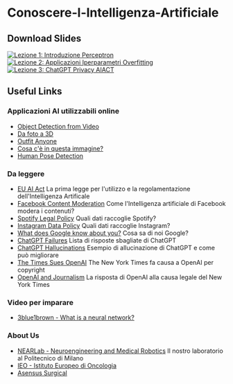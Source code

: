 # Conoscere-l-Intelligenza-Artificiale

## Download Slides

[![Lezione 1: Introduzione Perceptron](https://img.shields.io/badge/Download-Lezione%201%20Introduzione%20Perceptron-blue)](Lezione1_Introduzione_Perceptron.pdf)
[![Lezione 2: Applicazioni Iperparametri Overfitting](https://img.shields.io/badge/Download-Lezione%202%20Applicazioni%20Iperparametri%20Overfitting-blue)](Lezione2_Applicazioni_Iperparametri_Overfitting%20(1).pdf)
[![Lezione 3: ChatGPT Privacy AIACT](https://img.shields.io/badge/Download-Lezione%203%20ChatGPT%20Privacy%20AIACT-blue)](Lezione3_ChatGPT_Privacy_AIACT.pdf)

## Useful Links

### Applicazioni AI utilizzabili online

- [Object Detection from Video](https://huggingface.co/spaces/Xenova/video-object-detection)
- [Da foto a 3D](https://huggingface.co/spaces/stabilityai/TripoSR)
- [Outfit Anyone](https://huggingface.co/spaces/HumanAIGC/OutfitAnyone)
- [Cosa c'è in questa immagine?](https://huggingface.co/spaces/pharmapsychotic/CLIP-Interrogator)
- [Human Pose Detection](https://huggingface.co/spaces/hysts/mediapipe-pose-estimation)

### Da leggere

- [EU AI Act](https://www.europarl.europa.eu/topics/en/article/20230601STO93804/eu-ai-act-first-regulation-on-artificial-intelligence)
  La prima legge per l'utilizzo e la regolamentazione dell'Intelligenza Artificale
- [Facebook Content Moderation](https://www.facebook.com/help/1584908458516247)
  Come l'Intelligenza artificiale di Facebook modera i contenuti?
- [Spotify Legal Policy](https://www.spotify.com/it/legal/privacy-policy/)
  Quali dati raccoglie Spotify?
- [Instagram Data Policy](https://help.instagram.com/155833707900388)
  Quali dati raccoglie Instagram?
- [What does Google know about you?](https://myadcenter.google.com/controls?ref=my-account&ref-media=WEB&hl=it)
  Cosa sa di noi Google?
- [ChatGPT Failures](https://github.com/giuven95/chatgpt-failures?tab=readme-ov-file)
  Lista di risposte sbagliate di ChatGPT
- [ChatGPT Hallucinations](https://flyingbisons.com/blog/hallucinations-of-chatgpt-4-even-the-most-powerful-tool-has-a-weakness)
  Esempio di allucinazione di ChatGPT e come può migliorare
- [The Times Sues OpenAI](https://www.nytimes.com/2023/12/27/business/media/new-york-times-open-ai-microsoft-lawsuit.html)
  The New York Times fa causa a OpenAI per copyright
- [OpenAI and Journalism](https://openai.com/blog/openai-and-journalism)
  La risposta di OpenAI alla causa legale del New York Times

### Video per imparare

- [3blue1brown - What is a neural network?](https://youtu.be/aircAruvnKk?si=M65VasCZydVOqdFf)

### About Us

- [NEARLab - Neuroengineering and Medical Robotics](https://nearlab.polimi.it/medical/)
  Il nostro laboratorio al Politecnico di Milano
- [IEO - Istituto Europeo di Oncologia](https://www.ieo.it//)
- [Asensus Surgical](https://www.asensus.com/)